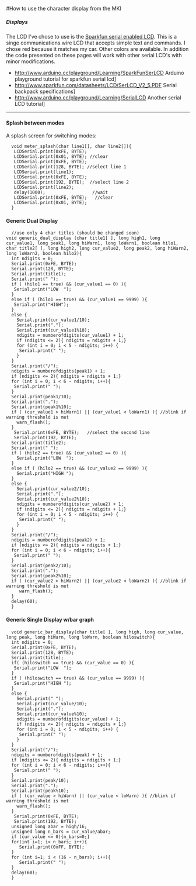 #How to use the character display from the MKI

##### Displays #####

The LCD I've chose to use is the [Sparkfun serial enabled LCD](http://www.sparkfun.com/commerce/product_info.php?products_id=812).  This is a singe communications wire LCD that accepts simple text and commands.  I chose red because it matches my car.  Other colors are available.  In addition the code presented on these pages will work with other serial LCD's with minor modifications.
  * http://www.arduino.cc/playground/Learning/SparkFunSerLCD Arduino playground tutorial for sparkfun serial lcd]
  * http://www.sparkfun.com/datasheets/LCD/SerLCD_V2_5.PDF Serial backpack specifications]
  * http://www.arduino.cc/playground/Learning/SerialLCD Another serial LCD tutorial]


---

#### Splash between modes ####

A splash screen for switching modes:
```
  void meter_splash(char line1[], char line2[]){
   LCDSerial.print(0xFE, BYTE);   
   LCDSerial.print(0x01, BYTE); //clear
   LCDSerial.print(0xFE, BYTE);  
   LCDSerial.print(128, BYTE); //select line 1
   LCDSerial.print(line1);
   LCDSerial.print(0xFE, BYTE);   
   LCDSerial.print(192, BYTE);  //select line 2
   LCDSerial.print(line2); 
   delay(1000);                  //wait
   LCDSerial.print(0xFE, BYTE);   //clear
   LCDSerial.print(0x01, BYTE);
  }
```

#### Generic Dual Display ####
```
  //use only 4 char titles (should be changed soon)
void generic_dual_display (char title1[ ], long high1, long cur_value1, long peak1, long hiWarn1, long loWarn1, boolean hilo1, char title2[ ], long high2, long cur_value2, long peak2, long hiWarn2, long loWarn2, boolean hilo2){
  int ndigits = 0;
  Serial.print(0xFE, BYTE);  
  Serial.print(128, BYTE);
  Serial.print(title1);
  Serial.print(" ");
  if ( (hilo1 == true) && (cur_value1 == 0) ){
   Serial.print("LOW  "); 
  }
  else if ( (hilo1 == true) && (cur_value1 == 9999) ){
   Serial.print("HIGH"); 
  }
  else {
    Serial.print(cur_value1/10);
    Serial.print(".");
    Serial.print(cur_value1%10);
    ndigits = numberofdigits(cur_value1) + 1;
    if (ndigits <= 2){ ndigits = ndigits + 1;}
    for (int i = 0; i < 5 - ndigits; i++) {
     Serial.print(" "); 
    }
  }
  Serial.print("/");
  ndigits = numberofdigits(peak1) + 1;
  if (ndigits <= 2){ ndigits = ndigits + 1;}
  for (int i = 0; i < 6 - ndigits; i++){
   Serial.print(" "); 
  }
  Serial.print(peak1/10);
  Serial.print(".");
  Serial.print(peak1%10);
  if ( (cur_value1 > hiWarn1) || (cur_value1 < loWarn1) ){ //blink if warning threshold is met
    warn_flash();
  }
   Serial.print(0xFE, BYTE);   //select the second line
   Serial.print(192, BYTE);  
  Serial.print(title2);
  Serial.print(" ");
  if ( (hilo2 == true) && (cur_value2 == 0) ){
    Serial.print("LOW  ");
  }
  else if ( (hilo2 == true) && (cur_value2 == 9999) ){
    Serial.print("HIGH ");
  }
  else {
    Serial.print(cur_value2/10);
    Serial.print(".");
    Serial.print(cur_value2%10);
    ndigits = numberofdigits(cur_value2) + 1;
    if (ndigits <= 2){ ndigits = ndigits + 1;}
    for (int i = 0; i < 5 - ndigits; i++) {
     Serial.print(" "); 
    }
  }
  Serial.print("/");
  ndigits = numberofdigits(peak2) + 1;
  if (ndigits <= 2){ ndigits = ndigits + 1;}
  for (int i = 0; i < 6 - ndigits; i++){
   Serial.print(" "); 
  }
  Serial.print(peak2/10);
  Serial.print(".");
  Serial.print(peak2%10);
  if ( (cur_value2 > hiWarn2) || (cur_value2 < loWarn2) ){ //blink if warning threshold is met
     warn_flash();
  }
  delay(60);
  }
```

#### Generic Single Display w/bar graph ####
```
  void generic_bar_display(char title[ ], long high, long cur_value, long peak, long hiWarn, long loWarn, boolean hiloswitch){
  int ndigits = 0;
  Serial.print(0xFE, BYTE);  
  Serial.print(128, BYTE);
  Serial.print(title);
  if( (hiloswitch == true) && (cur_value == 0) ){
   Serial.print("LOW  ");
  } 
  if ( (hiloswitch == true) && (cur_value == 9999) ){
   Serial.print("HIGH "); 
  }
  else {
    Serial.print(" ");
    Serial.print(cur_value/10);
    Serial.print(".");
    Serial.print(cur_value%10);
    ndigits = numberofdigits(cur_value) + 1;
    if (ndigits <= 2){ ndigits = ndigits + 1;}
    for (int i = 0; i < 5 - ndigits; i++) {
     Serial.print(" "); 
    }
  }
  Serial.print("/");
  ndigits = numberofdigits(peak) + 1;
  if (ndigits <= 2){ ndigits = ndigits + 1;}
  for (int i = 0; i < 6 - ndigits; i++){
   Serial.print(" "); 
  }
  Serial.print(peak/10);
  Serial.print(".");
  Serial.print(peak%10);
  if ( (cur_value > hiWarn) || (cur_value < loWarn) ){ //blink if warning threshold is met
    warn_flash();
  }
   Serial.print(0xFE, BYTE);   
   Serial.print(192, BYTE);  
  unsigned long abar = high/16;
  unsigned long n_bars = cur_value/abar;
  if (cur_value <= 0){n_bars=0;}
  for(int i=1; i< n_bars; i++){ 
     Serial.print(0xFF, BYTE);
  }
  for (int i=1; i < (16 - n_bars); i++){
     Serial.print(" "); 
  }
  delay(60);
  }
```